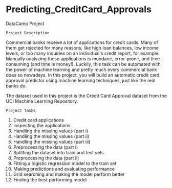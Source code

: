 # Predicting_CreditCard_Approvals
 DataCamp Project

    Project Description
Commercial banks receive a lot of applications for credit cards. Many of them get rejected for many reasons, like high loan balances, low income levels, or too many inquiries on an individual's credit report, for example. Manually analyzing these applications is mundane, error-prone, and time-consuming (and time is money!). Luckily, this task can be automated with the power of machine learning and pretty much every commercial bank does so nowadays. In this project, you will build an automatic credit card approval predictor using machine learning techniques, just like the real banks do.

The dataset used in this project is the Credit Card Approval dataset from the UCI Machine Learning Repository.

    Project Tasks
1. Credit card applications
2. Inspecting the applications
3. Handling the missing values (part i)
4. Handling the missing values (part ii)
5. Handling the missing values (part iii)
6. Preprocessing the data (part i)
7. Splitting the dataset into train and test sets
8. Preprocessing the data (part ii)
9. Fitting a logistic regression model to the train set
10. Making predictions and evaluating performance
11. Grid searching and making the model perform better
12. Finding the best performing model
